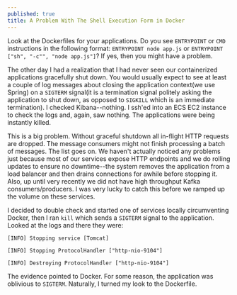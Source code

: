 ```yaml
---
published: true
title: A Problem With The Shell Execution Form in Docker
---
```

Look at the Dockerfiles for your applications. Do you see `ENTRYPOINT` or `CMD` instructions in the following format: `ENTRYPOINT node app.js` or `ENTRYPOINT ["sh", "-c"", "node app.js"]`? If yes, then you might have a problem.

The other day I had a realization that I had never seen our containerized applications gracefully shut down. You would usually expect to see at least a couple of log messages about closing the application context(we use Spring) on a `SIGTERM` signal(it is a termination signal politely asking the application to shut down, as opposed to `SIGKILL` which is an immediate termination). I checked Kibana--nothing. I ssh'ed into an ECS EC2 instance to check the logs and, again, saw nothing. The applications were being instantly killed.

This is a big problem. Without graceful shutdown all in-flight HTTP requests are dropped. The message consumers might not finish processing a batch of messages. The list goes on. We haven't actually noticed any problems just because most of our services expose HTTP endpoints and we do rolling updates to ensure no downtime--the system removes the application from  a load balancer and then drains connections for awhile before stopping it. Also, up until very recently we did not have high throughput Kafka consumers/producers. I was very lucky to catch this before we ramped up the volume on these services.

I decided to double check and started one of services locally circumventing Docker, then I ran `kill` which sends a `SIGTERM` signal to the application. Looked at the logs and there they were:

`[INFO] Stopping service [Tomcat]`

`[INFO] Stopping ProtocolHandler ["http-nio-9104"]`

`[INFO] Destroying ProtocolHandler ["http-nio-9104"]`


The evidence pointed to Docker. For some reason, the application was oblivious to `SIGTERM`. Naturally, I turned my look to the Dockerfile. 




